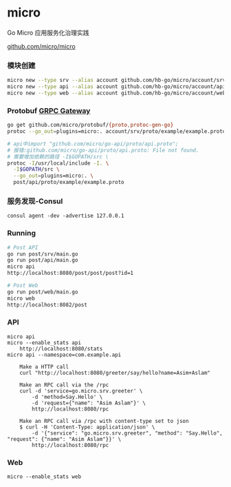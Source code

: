 # micro
Go Micro 应用服务化治理实践

[github.com/micro/micro](github.com/micro/micro)

### 模块创建
```bash
micro new --type srv --alias account github.com/hb-go/micro/account/srv
micro new --type api --alias account github.com/hb-go/micro/account/api
micro new --type web --alias account github.com/hb-go/micro/account/web
```

### Protobuf [GRPC Gateway](https://micro.mu/docs/grpc-gateway.html)
```bash
go get github.com/micro/protobuf/{proto,protoc-gen-go}
protoc --go_out=plugins=micro:. account/srv/proto/example/example.proto

# api中import "github.com/micro/go-api/proto/api.proto";
# 报错:github.com/micro/go-api/proto/api.proto: File not found.
# 需要增加依赖的路径 -I$GOPATH/src \
protoc -I/usr/local/include -I. \
  -I$GOPATH/src \
  --go_out=plugins=micro:. \
  post/api/proto/example/example.proto
```

### 服务发现-Consul
```
consul agent -dev -advertise 127.0.0.1
```

### Running
```bash
# Post API
go run post/srv/main.go
go run post/api/main.go
micro api
http://localhost:8080/post/post/post?id=1

# Post Web
go run post/web/main.go
micro web
http://localhost:8082/post
```

### API
	micro api
	micro --enable_stats api
		http://localhost:8080/stats
	micro api --namespace=com.example.api

		Make a HTTP call
		curl "http://localhost:8080/greeter/say/hello?name=Asim+Aslam"

		Make an RPC call via the /rpc
		curl -d 'service=go.micro.srv.greeter' \
			-d 'method=Say.Hello' \
			-d 'request={"name": "Asim Aslam"}' \
			http://localhost:8080/rpc

		Make an RPC call via /rpc with content-type set to json
		$ curl -H 'Content-Type: application/json' \
			-d '{"service": "go.micro.srv.greeter", "method": "Say.Hello", "request": {"name": "Asim Aslam"}}' \
			http://localhost:8080/rpc

### Web
	micro --enable_stats web